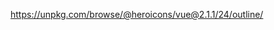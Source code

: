 <template>
  <div>
    <BeakerIcon class="h-6 w-6 text-blue-500" />
  </div>
</template>

<script setup>
import { BeakerIcon } from '@heroicons/vue/24/solid'
import { ChevronDownIcon } from '@heroicons/vue/24/solid'
</script>

https://unpkg.com/browse/@heroicons/vue@2.1.1/24/outline/
